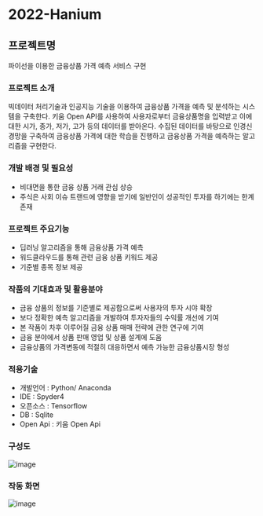 # 2022-Hanium

## 프로젝트명
파이선을 이용한 금융상품 가격 예측 서비스 구현

### 프로젝트 소개
빅데이터 처리기술과 인공지능 기술을 이용하여 금융상품 가격을 예측 및 분석하는 시스템을 구축한다.
키움 Open API를 사용하여 사용자로부터 금융상품명을 입력받고 이에 대한 시가, 종가, 저가, 고가 등의 데이터를 받아온다.
수집된 데이터를 바탕으로 인경신경망을 구축하여 금융상품 가격에 대한 학습을 진행하고 금융상품 가격을 예측하는 알고리즘을 구현한다.

### 개발 배경 및 필요성
+ 비대면을 통한 금융 상품 거래 관심 상승
+ 주식은 사회 이슈 트랜드에 영향을 받기에 일반인이 성공적인 투자를 하기에는 한계 존재

### 프로젝트 주요기능
+ 딥러닝 알고리즘을 통해 금융상품 가격 예측
+ 워드클라우드를 통해 관련 금융 상품 키워드 제공
+ 기준별 종목 정보 제공

### 작품의 기대효과 및 활용분야
+ 금융 상품의 정보를 기준별로 제공함으로써 사용자의 투자 시야 확장
+ 보다 정확한 예측 알고리즘을 개발하여 투자자들의 수익률 개선에 기여
+ 본 작품이 차후 이루어질 금융 상품 매매 전략에 관한 연구에 기여
+ 금융 분야에서 상품 판매 영업 및 상품 설계에 도움
+ 금융상품의 가격변동에 적절히 대응하면서 예측 가능한 금융상품시장 형성

### 적용기술
+ 개발언어 : Python/ Anaconda 
+ IDE : Spyder4
+ 오픈소스 : Tensorflow
+ DB : Sqlite
+ Open Api : 키움 Open Api

### 구성도
![image](https://user-images.githubusercontent.com/82591396/225827195-4f9a0579-d91a-40ec-b750-cc3cbdbd274c.png)


### 작동 화면
![image](https://user-images.githubusercontent.com/82591396/225825743-7b60901b-67d2-4ece-b807-13f818144aa6.png)

